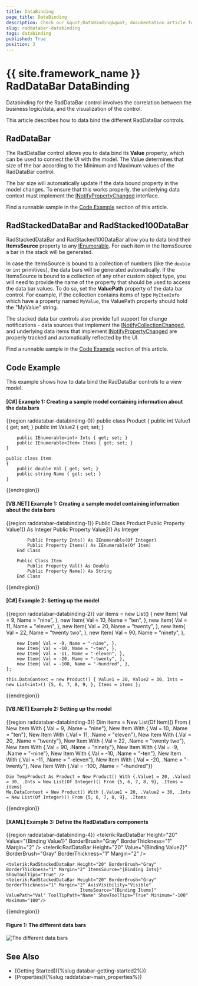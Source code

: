 ```yaml
---
title: DataBinding
page_title: DataBinding
description: Check our &quot;DataBinding&quot; documentation article for the RadDataBar {{ site.framework_name }} control.
slug: raddatabar-databinding
tags: databinding
published: True
position: 2
---
```


# {{ site.framework_name }} RadDataBar DataBinding

Databinding for the RadDataBar control involves the correlation between the business logic/data, and the visualization of the control.

This article describes how to data bind the different RadDataBar controls.

## RadDataBar

The RadDataBar control allows you to data bind its __Value__ property, which can be used to connect the UI with the model. The Value determines that size of the bar according to the Minimum and Maximum values of the RadDataBar control. 

The bar size will automatically update if the data bound property in the model changes. To ensure that this works properly, the underlying data context must implement the [INotifyPropertyChanged](http://msdn.microsoft.com/en-us/library/system.componentmodel.inotifypropertychanged(VS.95).aspx%20) interface.

Find a runnable sample in the [Code Example](#code-example) section of this article.

## RadStackedDataBar and RadStacked100DataBar

RadStackedDataBar and RadStacked100DataBar allow you to data bind their __ItemsSource__ property to any [IEnumerable](http://msdn.microsoft.com/en-us/library/system.collections.ienumerable.aspx). For each item in the ItemsSource a bar in the stack will be generated. 

In case the ItemsSource is bound to a collection of numbers (like the `double` or `int` primitives), the data bars will be generated automatically. If the ItemsSource is bound to a collection of any other custom object type, you will need to provide the name of the property that should be used to access the data bar values. To do so, set the __ValuePath__ property of the data bar control. For example, if the collection contains items of type `MyItemInfo` which have a property named `MyValue`, the ValuePath property should hold the "MyValue" string.  

The stacked data bar controls also provide full support for change notifications - data sources that implement the [INotifyCollectionChanged](http://msdn.microsoft.com/en-us/library/system.collections.specialized.inotifycollectionchanged.aspx), and underlying data items that implement [INotifyPropertyChanged](http://msdn.microsoft.com/en-us/library/system.componentmodel.inotifypropertychanged(VS.95).aspx%20) are properly tracked and automatically reflected by the UI.

Find a runnable sample in the [Code Example](#code-example) section of this article.

## Code Example

This example shows how to data bind the RadDataBar controls to a view model.

#### __[C#] Example 1: Creating a sample model containing information about the data bars__  
{{region raddatabar-databinding-0}}
	public class Product
	{
		public int Value1 { get; set; }
		public int Value2 { get; set; }
	
		public IEnumerable<int> Ints { get; set; }
		public IEnumerable<Item> Items { get; set; }
	}
	
	public class Item
	{
		public double Val { get; set; }
		public string Name { get; set; }
	}
{{endregion}}

#### __[VB.NET] Example 1: Creating a sample model containing information about the data bars__  
{{region raddatabar-databinding-1}}
	Public Class Product
			Public Property Value1() As Integer
			Public Property Value2() As Integer
	
			Public Property Ints() As IEnumerable(Of Integer)
			Public Property Items() As IEnumerable(Of Item)
		End Class
	
		Public Class Item
			Public Property Val() As Double
			Public Property Name() As String
		End Class
{{endregion}}

#### __[C#] Example 2: Setting up the model__  
{{region raddatabar-databinding-2}}
	var items = new List<Item>() 
	{
		new Item{ Val = 9, Name = "nine", },
		new Item{ Val = 10, Name = "ten", },
		new Item{ Val = 11, Name = "eleven", },
		new Item{ Val = 20, Name = "twenty", }, 
		new Item{ Val = 22, Name = "twenty two", }, 
		new Item{ Val = 90, Name = "ninety", }, 

		new Item{ Val = -9, Name = "-nine", },
		new Item{ Val = -10, Name = "-ten", },
		new Item{ Val = -11, Name = "-eleven", },
		new Item{ Val = -20, Name = "-twenty", }, 
		new Item{ Val = -100, Name = "-hundred", }, 
	};
	
	this.DataContext = new Product() { Value1 = 20, Value2 = 30, Ints = new List<int>() {5, 6, 7, 8, 9, }, Items = items };
{{endregion}}

#### __[VB.NET] Example 2: Setting up the model__  
{{region raddatabar-databinding-3}}
	Dim items = New List(Of Item)() From {
		 New Item With {.Val = 9, .Name = "nine"},
		 New Item With {.Val = 10, .Name = "ten"},
		 New Item With {.Val = 11, .Name = "eleven"},
		 New Item With {.Val = 20, .Name = "twenty"},
		 New Item With {.Val = 22, .Name = "twenty two"},
		 New Item With {.Val = 90, .Name = "ninety"},
		 New Item With {.Val = -9, .Name = "-nine"},
		 New Item With {.Val = -10, .Name = "-ten"},
		 New Item With {.Val = -11, .Name = "-eleven"},
		 New Item With {.Val = -20, .Name = "-twenty"},
		 New Item With {.Val = -100, .Name = "-hundred"}}
	
	Dim TempProduct As Product = New Product() With {.Value1 = 20, .Value2 = 30, .Ints = New List(Of Integer)() From {5, 6, 7, 8, 9}, .Items = items}
	Me.DataContext = New Product() With {.Value1 = 20, .Value2 = 30, .Ints = New List(Of Integer)() From {5, 6, 7, 8, 9}, .Items			
{{endregion}}

#### __[XAML] Example 3: Define the RadDataBars components__  
{{region raddatabar-databinding-4}}
	<telerik:RadDataBar Height="20" Value="{Binding Value1}" BorderBrush="Gray" BorderThickness="1" Margin="2" />
	<telerik:RadDataBar Height="20" Value="{Binding Value2}" BorderBrush="Gray" BorderThickness="1" Margin="2" />
	
	<telerik:RadStackedDataBar Height="20" BorderBrush="Gray" BorderThickness="1" Margin="2" ItemsSource="{Binding Ints}" ShowToolTips="True" />
	<telerik:RadStackedDataBar Height="20" BorderBrush="Gray" BorderThickness="1" Margin="2" AxisVisibility="Visible"
								ItemsSource="{Binding Items}" ValuePath="Val" ToolTipPath="Name" ShowToolTips="True" Minimum="-100" Maximum="100"/>
{{endregion}}

#### __Figure 1: The different data bars__
![The different data bars](images/raddatabar-databinding.PNG)

## See Also  
* [Getting Started]({%slug databar-getting-started2%})
* [Properties]({%slug raddatabar-main_properties%})
